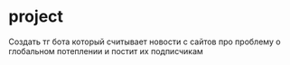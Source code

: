 # project
Создать тг бота который считывает новости с сайтов про проблему о глобальном потеплении и постит их подписчикам
